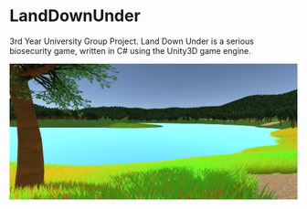 # LandDownUnder
3rd Year University Group Project. Land Down Under is a serious biosecurity game, written in C# using the Unity3D game engine.

![](images/bg.PNG)
